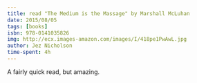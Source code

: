 ```yaml
---
title: read "The Medium is the Massage" by Marshall McLuhan
date: 2015/08/05
tags: [books]
isbn: 978-0141035826
img: http://ecx.images-amazon.com/images/I/418pe1PwAwL.jpg
author: Jez Nicholson
time-spent: 4h
---
```

​​A fairly quick read, but amazing.
